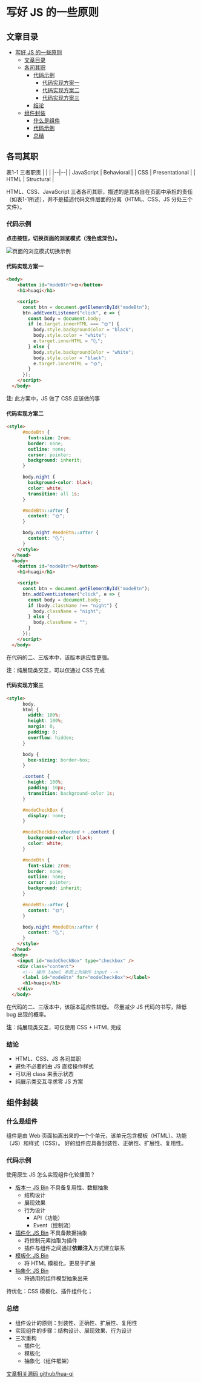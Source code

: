 # 写好 JS 的一些原则

## 文章目录

- [写好 JS 的一些原则](#写好-js-的一些原则)
  - [文章目录](#文章目录)
  - [各司其职](#各司其职)
    - [代码示例](#代码示例)
      - [代码实现方案一](#代码实现方案一)
      - [代码实现方案二](#代码实现方案二)
      - [代码实现方案三](#代码实现方案三)
    - [结论](#结论)
  - [组件封装](#组件封装)
    - [什么是组件](#什么是组件)
    - [代码示例](#代码示例-1)
    - [总结](#总结)

## 各司其职

表1-1 三者职责
|  |  |
|--|--|
| JavaScript | Behavioral |
| CSS | Presentational |
| HTML | Structural |

HTML、CSS、JavaScript 三者各司其职，描述的是其各自在页面中承担的责任（如表1-1所述），并不是描述代码文件层面的分离（HTML、CSS、JS 分处三个文件）。

### 代码示例

**点击按钮，切换页面的浏览模式（浅色或深色）。**

![页面的浏览模式切换示例](https://img-blog.csdnimg.cn/984a73c8f0eb4347bab3312247b9652b.png?x-oss-process=image/watermark,type_d3F5LXplbmhlaQ,shadow_50,text_Q1NETiBAaHVhcWktLQ==,size_11,color_FFFFFF,t_70,g_se,x_16)

#### 代码实现方案一

```html
<body>
    <button id="modeBtn">🌞</button>
    <h1>huaqi</h1>

    <script>
      const btn = document.getElementById("modeBtn");
      btn.addEventListener("click", e => {
        const body = document.body;
        if (e.target.innerHTML === "🌞") {
          body.style.backgroundColor = "black";
          body.style.color = "white";
          e.target.innerHTML = "🌜";
        } else {
          body.style.backgroundColor = "white";
          body.style.color = "black";
          e.target.innerHTML = "🌞";
        }
      });
    </script>
  </body>
  ```
  
**注**: 此方案中，JS 做了 CSS 应该做的事
  
#### 代码实现方案二

```html
<style>
      #modeBtn {
        font-size: 2rem;
        border: none;
        outline: none;
        cursor: pointer;
        background: inherit;
      }

      body.night {
        background-color: black;
        color: white;
        transition: all 1s;
      }

      #modeBtn::after {
        content: "🌞";
      }

      body.night #modeBtn::after {
        content: "🌜";
      }
    </style>
  </head>
  <body>
    <button id="modeBtn"></button>
    <h1>huaqi</h1>

    <script>
      const btn = document.getElementById("modeBtn");
      btn.addEventListener("click", e => {
        const body = document.body;
        if (body.className !== "night") {
          body.className = "night";
        } else {
          body.className = "";
        }
      });
    </script>
  </body>
  ```

  在代码的二、三版本中，该版本适应性更强。
  
**注**：纯展现类交互，可以仅通过 CSS 完成

#### 代码实现方案三

```html
<style>
      body,
      html {
        width: 100%;
        height: 100%;
        margin: 0;
        padding: 0;
        overflow: hidden;
      }

      body {
        box-sizing: border-box;
      }

      .content {
        height: 100%;
        padding: 10px;
        transition: background-color 1s;
      }

      #modeCheckBox {
        display: none;
      }

      #modeCheckBox:checked + .content {
        background-color: black;
        color: white;
      }

      #modeBtn {
        font-size: 2rem;
        border: none;
        outline: none;
        cursor: pointer;
        background: inherit;
      }

      #modeBtn::after {
        content: "🌞";
      }

      body.night #modeBtn::after {
        content: "🌜";
      }
    </style>
  </head>
  <body>
    <input id="modeCheckBox" type="checkbox" />
    <div class="content">
      <!-- 操作 label 本质上为操作 input -->
      <label id="modeBtn" for="modeCheckBox"></label>
      <h1>huaqi</h1>
    </div>
  </body>

```

 在代码的二、三版本中，该版本适应性较低。
尽量减少 JS 代码的书写，降低 bug 出现的概率。

**注**：纯展现类交互，可仅使用 CSS + HTML 完成

### 结论

- HTML、CSS、JS 各司其职
- 避免不必要的由 JS 直接操作样式
- 可以用 class 来表示状态
- 纯展示类交互寻求零 JS 方案

## 组件封装

### 什么是组件

组件是由 Web 页面抽离出来的一个个单元，该单元包含模板（HTML）、功能（JS）和样式（CSS）。
好的组件应具备封装性、正确性、扩展性、复用性。

### 代码示例

使用原生 JS 怎么实现组件化轮播图？

- [版本一    JS Bin](https://jsbin.com/tonimin/5/edit?output) 不具备复用性、数据抽象
  - 结构设计
  - 展现效果
  - 行为设计
    - API（功能）
    - Event（控制流）
- [插件化    JS Bin](https://jsbin.com/lazuden/1/edit?output)  不具备数据抽象
  - 将控制元素抽取为插件
  - 插件与组件之间通过**依赖注入**方式建立联系
- [模板化  JS Bin](https://jsbin.com/gajegoz/3/edit?output)
  - 将 HTML 模板化，更易于扩展
- [抽象化  JS Bin](https://jsbin.com/hofiba/edit?output)
  - 将通用的组件模型抽象出来

待优化：CSS 模板化、插件组件化；

### 总结

- 组件设计的原则：封装性、正确性、扩展性、复用性
- 实现组件的步骤：结构设计、展现效果、行为设计
- 三次重构
  - 插件化
  - 模板化
  - 抽象化（组件框架）

[文章相关源码 github/hua-qi](https://github.com/hua-qi/the-first-step/tree/main/%E5%AD%97%E8%8A%82%E9%9D%92%E8%AE%AD%E8%90%A5%E5%AD%A6%E4%B9%A0/03-%E5%A6%82%E4%BD%95%E5%86%99%E5%A5%BDJS)
